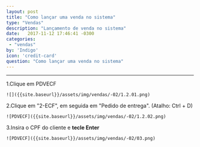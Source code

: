 ```yaml
---
layout: post
title: "Como lançar uma venda no sistema"
type: "Vendas"
description: "Lançamento de venda no sistema"
date:   2017-11-12 17:46:41 -0300
categories:
 - "vendas"
by: 'Indigo'
icon: 'credit-card'
question: "Como lançar uma venda no sistema"
---
```


***

1.Clique em PDVECF

    ![]({{site.baseurl}}/assets/img/vendas/-02/1.2.01.png)

2.Clique em "2-ECF", em seguida em "Pedido de entrega". (Atalho: Ctrl + D)

    ![PDVECF]({{site.baseurl}}/assets/img/vendas/-02/1.2.02.png)

3.Insira o CPF do cliente e **tecle Enter**

    ![PDVECF]({{site.baseurl}}/assets/img/vendas/-02/03.png)
